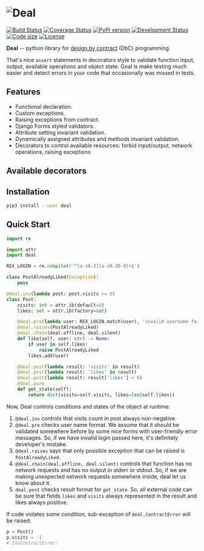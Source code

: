 # ![Deal](https://raw.githubusercontent.com/orsinium/deal/master/logo.png)

[![Build Status](https://travis-ci.org/orsinium/deal.svg?branch=master)](https://travis-ci.org/orsinium/deal) [![Coverage Status](https://coveralls.io/repos/github/orsinium/deal/badge.svg)](https://coveralls.io/github/orsinium/deal) [![PyPI version](https://img.shields.io/pypi/v/deal.svg)](https://pypi.python.org/pypi/deal) [![Development Status](https://img.shields.io/pypi/status/deal.svg)](https://pypi.python.org/pypi/deal) [![Code size](https://img.shields.io/github/languages/code-size/orsinium/deal.svg)](https://github.com/orsinium/deal) [![License](https://img.shields.io/pypi/l/deal.svg)](LICENSE)

**Deal** -- python library for [design by contract](https://en.wikipedia.org/wiki/Design_by_contract) (DbC) programming.

That's nice `assert` statements in decorators style to validate function input, output, available operations and object state. Goal is make testing much easier and detect errors in your code that occasionally was missed in tests.

## Features

* Functional declaration.
* Custom exceptions.
* Raising exceptions from contract.
* Django Forms styled validators.
* Attribute setting invariant validation.
* Dynamically assigned attributes and methods invariant validation.
* Decorators to control available resources: forbid input/output, network operations, raising exceptions

## Available decorators

## Installation

```bash
pip3 install --user deal
```

## Quick Start

```python
import re

import attr
import deal

REX_LOGIN = re.compile(r'^[a-zA-Z][a-zA-Z0-9]+$')

class PostAlreadyLiked(Exception):
    pass

@deal.inv(lambda post: post.visits >= 0)
class Post:
    visits: int = attr.ib(default=0)
    likes: set = attr.ib(factory=set)

    @deal.pre(lambda user: REX_LOGIN.match(user), 'invalid username format')
    @deal.raises(PostAlreadyLiked)
    @deal.chain(deal.offline, deal.silent)
    def like(self, user: str) -> None:
        if user in self.likes:
            raise PostAlreadyLiked
        likes.add(user)

    @deal.post(lambda result: 'visits' in result)
    @deal.post(lambda result: 'likes' in result)
    @deal.post(lambda result: result['likes'] > 0)
    @deal.pure
    def get_state(self):
        return dict(visits=self.visits, likes=len(self.likes))
```

Now, Deal controls conditions and states of the object at runtime:

1. `@deal.inv` controls that visits count in post always non-negative.
1. `@deal.pre` checks user name format. We assume that it should be validated somewhere before by some nice forms with user-friendly error messages. So, if we have invalid login passed here, it's definitely developer's mistake.
1. `@deal.raises` says that only possible exception that can be raised is `PostAlreadyLiked`.
1. `@deal.chain(deal.offline, deal.silent)` controls that function has no network requests and has no output in stderr or stdout. So, if we are making unexpected network requests somewhere inside, deal let us know about it.
1. `deal.post` checks result format for `get_state`. So, all external code can be sure that fields `likes` and `visits` always represented in the result and likes always positive.

If code violates some condition, sub-exception of `deal.ContractError` will be raised:

```python
p = Post()
p.visits = -1
# InvContractError:
```
